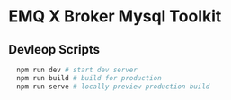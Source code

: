 <!--
 * @Author: Drswith
 * @Date: 2021-06-28 09:15:28
 * @LastEditors: Drswith
 * @LastEditTime: 2021-06-28 09:16:46
 * @FilePath: \emqx-community-mysql-toolkit\README.md
-->

# EMQ X Broker Mysql Toolkit

## Devleop Scripts

```bash
  npm run dev # start dev server
  npm run build # build for production
  npm run serve # locally preview production build
```
